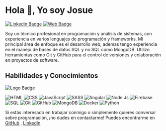 
# Hola 👋, Yo soy Josue&nbsp;
[![Linkedin Badge](https://img.shields.io/badge/-Linkedin-blue?style=for-the-badge&logo=Linkedin&logoColor=white&link=https://www.linkedin.com/in/harshkumarkhatri/)](https://www.linkedin.com/in/josueferreiraferreira/) [![Web Badge](https://img.shields.io/badge/-Mi_Web-blue?style=for-the-badge&logo=microsoftedge&logoColor=white&link=https://www.linkedin.com/in/harshkumarkhatri/)](https://josueferreira.cl/)


Soy un técnico profesional en programación y análisis de sistemas, con experiencia en varios lenguajes de programación y frameworks. Mi principal área de enfoque es el desarrollo web, ademas tengo experiencia en el manejo de bases de datos SQL y no SQL como MongoDB. Utilizo herramientas como Git y GitHub para el control de versiones y colaboración en proyectos de software.


## Habilidades y Conocimientos

![Logo Badge](https://img.shields.io/badge/Tecnologias-Lenguajes-red)

![HTML]( https://img.shields.io/static/-HTML-orange?style=for-the-badge&labelColor=orange&logo=html5&logoColor=white) ![CSS]( https://img.shields.io/badge/-CSS-blue?style=for-the-badge&labelColor=blue&logo=css3&logoColor=white) ![JavaScript]( https://img.shields.io/badge/-JavaScript-yellow?style=for-the-badge&labelColor=yellow&logo=javascript&logoColor=white) ![SASS]( https://img.shields.io/badge/-SASS-pink?style=for-the-badge&labelColor=pink&logo=sass&logoColor=white) ![Angular]( https://img.shields.io/badge/-Angular-red?style=for-the-badge&labelColor=red&logo=angular&logoColor=white) ![Node Js](https://img.shields.io/badge/-Node.js-green?style=for-the-badge&labelColor=green&logo=node.js&logoColor=white) ![Firebase](https://img.shields.io/badge/-Firebase-orange?style=for-the-badge&labelColor=orange&logo=firebase&logoColor=white) ![SQL](https://img.shields.io/badge/-sql-blue?style=for-the-badge&labelColor=blue&logo=mysql&logoColor=white) ![Git](https://img.shields.io/badge/-Git-red?style=for-the-badge&labelColor=red&logo=git&logoColor=white) ![GitHub]( https://img.shields.io/badge/-GitHub-black?style=for-the-badge&labelColor=black&logo=github&logoColor=white) ![MongoDB]( https://img.shields.io/badge/-MongoDB-green?style=for-the-badge&labelColor=green&logo=mongodb&logoColor=white) ![Docker]( https://img.shields.io/badge/-Docker-blue?style=for-the-badge&labelColor=blue&logo=docker&logoColor=white) ![Python]( https://img.shields.io/badge/-Python-yellow?style=for-the-badge&labelColor=yellow&logo=python&logoColor=white) 

Si estás interesado en trabajar conmigo o simplemente quieres conversar sobre programación, ¡no dudes en contactarme! Puedes encontrarme en &nbsp; [GitHub](https://josueferreira.cl/) ,  [LinkedIn](https://www.linkedin.com/in/josueferreiraferreira/) &nbsp;

